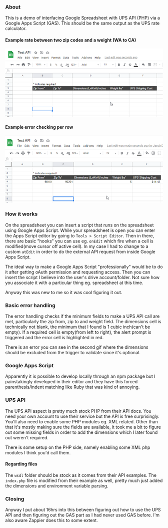 ### About
This is a demo of interfacing Google Spreadsheet with UPS API (PHP) via a Google Apps Script (GAS). This should be the same output as the UPS rate calculator.

#### Example rate between two zip codes and a weight (WA to CA)
![example ups rate](./repo-images/example-ups-rate.gif)

#### Example error checking per row
![example error checking](./repo-images/example-error-checking.gif)

### How it works
On the spreadsheet you can insert a script that runs on the spreadsheet using Google Apps Script. While your spreadsheet is open you can enter the Apps Script editor by going to `Tools > Script Editor`. Then in there, there are basic "hooks" you can use eg. `onEdit` which fire when a cell is modified(move cursor off active cell). In my case I had to change to a custom `atEdit` in order to do the external API request from inside Google Apps Script.

The ideal way to make a Google Apps Script "professionally" would be to do it after getting oAuth permission and requesting access. Then you can insert the script I believe into the user's drive account/folder. Not sure how you associate it with a particular thing eg. spreadsheet at this time.

Anyway this was new to me so it was cool figuring it out.

### Basic error handling
The error handling checks if the minimum fields to make a UPS API call are met, particularly the zip from, zip to and weight field. The dimensions cell is technically not blank, the minimum that I found is 1 cubic inch(can't be empty). If a required cell is empty(from left to right), the alert prompt is triggered and the error cell is highlighted in red.

There is an error you can see in the second gif where the dimensions should be excluded from the trigger to validate since it's optional.

### Google Apps Script
Apparently it is possible to develop locally through an npm package but I painstakingly developed in their editor and they have this forced parenthesis/indent matching like Ruby that was kind of annoying.

### UPS API
The UPS API aspect is pretty much stock PHP from their API docs. You need your own account to use their service but the API is free surprisingly. You'll also need to enable some PHP modules eg. XML related. Other than that it's mostly making sure the fields are available, it took me a bit to figure out some missing fields in order to add the dimensions which I later found out weren't required.

There is some setup on the PHP side, namely enabling some XML php modules I think you'd call them.

#### Regarding files
The `wsdl` folder should be stock as it comes from their API examples. The `index.php` file is modified from their example as well, pretty much just added the dimensions and environment variable parsing.

### Closing
Anyway I put about 16hrs into this between figuring out how to use the UPS API and then figuring out the GAS part as I had never used GAS before. I'm also aware Zappier does this to some extent.
